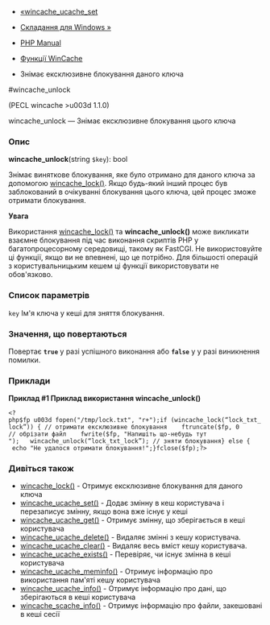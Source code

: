 - [«wincache_ucache_set](function.wincache-ucache-set.md)
- [Складання для Windows »](wincache.win32build.md)

- [PHP Manual](index.md)
- [Функції WinCache](ref.wincache.md)
- Знімає ексклюзивне блокування даного ключа

#wincache_unlock

(PECL wincache \>u003d 1.1.0)

wincache_unlock — Знімає ексклюзивне блокування цього ключа

### Опис

**wincache_unlock**(string `$key`): bool

Знімає виняткове блокування, яке було отримано для даного
ключа за допомогою [wincache_lock()](function.wincache-lock.md). Якщо
будь-який інший процес був заблокований в очікуванні блокування цього
ключа, цей процес зможе отримати блокування.

**Увага**

Використання [wincache_lock()](function.wincache-lock.md) та
**wincache_unlock()** може викликати взаємне блокування під час виконання
скриптів PHP у багатопроцесорному середовищі, такому як FastCGI. Не
використовуйте ці функції, якщо ви не впевнені, що це потрібно. Для
більшості операцій з користувальницьким кешем ці функції використовувати
не обов'язково.

### Список параметрів

`key`
Ім'я ключа у кеші для зняття блокування.

### Значення, що повертаються

Повертає **`true`** у разі успішного виконання або **`false`** у
у разі виникнення помилки.

### Приклади

**Приклад #1 Приклад використання **wincache_unlock()****

` <?php$fp u003d fopen("/tmp/lock.txt", "r+");if (wincache_lock(“lock_txt_lock”)) { // отримати ексклюзивне блокування    ftruncate($fp, 0 // обрізати файл    fwrite($fp, "Напишіть що-небудь тут
");   wincache_unlock(“lock_txt_lock”); // зняти блокування} else {    echo "Не удалося отримати блокування!";}fclose($fp);?> `

### Дивіться також

- [wincache_lock()](function.wincache-lock.md) - Отримує
ексклюзивне блокування для даного ключа
- [wincache_ucache_set()](function.wincache-ucache-set.md) -
Додає змінну в кеш користувача і перезаписує
змінну, якщо вона вже існує у кеші
- [wincache_ucache_get()](function.wincache-ucache-get.md) -
Отримує змінну, що зберігається в кеші користувача
- [wincache_ucache_delete()](function.wincache-ucache-delete.md) -
Видаляє змінні з кешу користувача.
- [wincache_ucache_clear()](function.wincache-ucache-clear.md) -
Видаляє весь вміст кешу користувача.
- [wincache_ucache_exists()](function.wincache-ucache-exists.md) -
Перевіряє, чи існує змінна в кеші користувача
- [wincache_ucache_meminfo()](function.wincache-ucache-meminfo.md) -
Отримує інформацію про використання пам'яті кешу користувача
- [wincache_ucache_info()](function.wincache-ucache-info.md) -
Отримує інформацію про дані, що зберігаються в кеші користувача
- [wincache_scache_info()](function.wincache-scache-info.md) -
Отримує інформацію про файли, закешовані в кеші сесії
